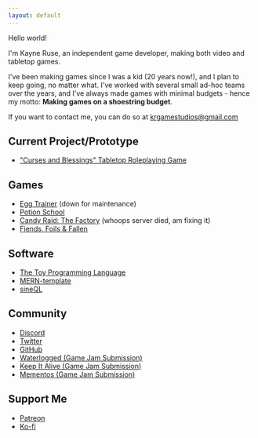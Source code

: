 ```yaml
---
layout: default
---
```


Hello world!

I'm Kayne Ruse, an independent game developer, making both video and tabletop games.

I've been making games since I was a kid (20 years now!), and I plan to keep going, no matter what. I've worked with several small ad-hoc teams over the years, and I've always made games with minimal budgets - hence my motto: **Making games on a shoestring budget**.

If you want to contact me, you can do so at [krgamestudios@gmail.com](mailto:krgamestudios@gmail.com)

## Current Project/Prototype

* ["Curses and Blessings" Tabletop Roleplaying Game](https://gitea.decadejam.com/Ratstail91/curses-and-blessings)

## Games

* [Egg Trainer](https://eggtrainer.com) (down for maintenance)
* [Potion School](https://www.drivethrucards.com/product/305213/Potion-School)
* [Candy Raid: The Factory](https://candyraid.com) (whoops server died, am fixing it)
* [Fiends, Foils & Fallen](https://www.wargamevault.com/product/398072/Fiends-Foils--Fallen)

## Software

* [The Toy Programming Language](https://toylang.com)
* [MERN-template](https://github.com/krgamestudios/MERN-template)
* [sineQL](https://github.com/Ratstail91/sineQL)

## Community

* [Discord](https://discord.gg/7BFyaEgE5b)
* [Twitter](https://twitter.com/KRGameStudios)
* [GitHub](https://github.com/krgamestudios)
* [Waterlogged (Game Jam Submission)](https://bunnytrail.itch.io/waterlogged)
* [Keep It Alive (Game Jam Submission)](https://ratstail91.itch.io/keep-it-alive)
* [Mementos (Game Jam Submission)](https://ratstail91.itch.io/mementos)

## Support Me

* [Patreon](https://www.patreon.com/krgamestudios)
* [Ko-fi](https://ko-fi.com/krgamestudios)

